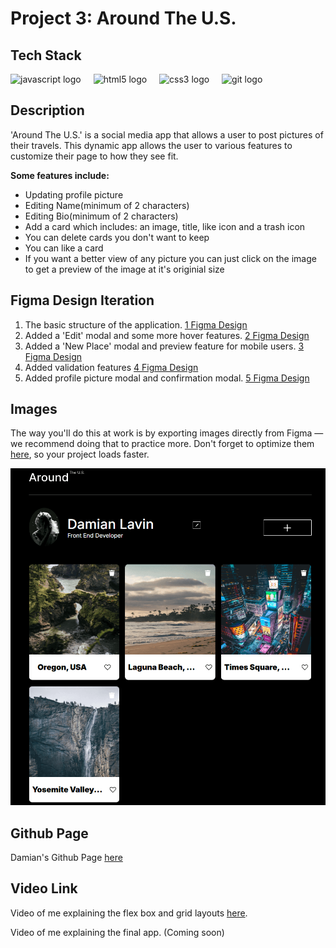 # Project 3: Around The U.S.

## Tech Stack

<div align="left">
  <img src="https://cdn.jsdelivr.net/gh/devicons/devicon/icons/javascript/javascript-original.svg" height="30" alt="javascript logo"  />
  <img width="12" />
  <img src="https://cdn.jsdelivr.net/gh/devicons/devicon/icons/html5/html5-original.svg" height="30" alt="html5 logo"  />
  <img width="12" />
  <img src="https://cdn.jsdelivr.net/gh/devicons/devicon/icons/css3/css3-original.svg" height="30" alt="css3 logo"  />
  <img width="12" />
  <img src="https://cdn.jsdelivr.net/gh/devicons/devicon/icons/git/git-original.svg" height="30" alt="git logo"  />
</div>

## Description

'Around The U.S.' is a social media app that allows a user to post pictures of their travels. This dynamic app allows the user to various features to customize their page to how they see fit.

**Some features include:**

- Updating profile picture
- Editing Name(minimum of 2 characters)
- Editing Bio(minimum of 2 characters)
- Add a card which includes: an image, title, like icon and a trash icon
- You can delete cards you don't want to keep
- You can like a card
- If you want a better view of any picture you can just click on the image to get a preview of the image at it's originial size

## Figma Design Iteration

1. The basic structure of the application. [1 Figma Design](https://www.figma.com/file/ii4xxsJ0ghevUOcssTlHZv/Sprint-3%3A-Around-the-US?node-id=0%3A1)
2. Added a 'Edit' modal and some more hover features. [2 Figma Design](https://www.figma.com/design/mUgu8OSHWE0M6p6vfwmdu9/Sprint-4%3A-Around-The-U.S.-%2F-desktop-%2B-mobile?node-id=0-1&t=RzbqafELQOWZVUNP-0)
3. Added a 'New Place' modal and preview feature for mobile users. [3 Figma Design](https://www.figma.com/design/m79HxYeZpOXRw0Tz2eZGOV/Sprint-5%3A-Around-The-U.S.-%7C-desktop-%2B-mobile?node-id=0-1&t=MOz6CX05FGS51CcM-0)
4. Added validation features [4 Figma Design](https://www.figma.com/design/N3zUeequnpvMX807FfYAZW/Sprint-6-Around-The-U.S.?node-id=0-1&t=cHzgC5iXdkZsjjUL-0)
5. Added profile picture modal and confirmation modal. [5 Figma Design](https://www.figma.com/design/E5x6ib3osaUUNwLRRAsTDX/Sprint-9-%E2%80%94-Applied-JavaScript?node-id=1530-2&t=IgkqIHwm5G2DBF8y-0)

## Images

The way you'll do this at work is by exporting images directly from Figma — we recommend doing that to practice more. Don't forget to optimize them [here](https://tinypng.com/), so your project loads faster.

![alt text](<src/images/Screenshots - Copy/Screenshot 2024-08-26 174947.png>)

## Github Page

Damian's Github Page [here](https://github.com/BlazinSamurai/se_project_aroundtheus)

## Video Link

Video of me explaining the flex box and grid layouts [here](https://drive.google.com/file/d/1-TwsCNcsvpfXEE-sTDxPrcwjE4PF_rxY/view?usp=drive_link).

Video of me explaining the final app. (Coming soon)
